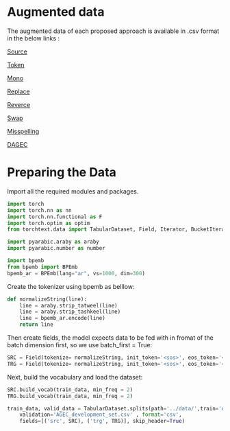 
# Augmented data
The augmented data of each proposed approach is available in .csv format in the below links :

[Source](https://drive.google.com/file/d/1LB0MOzpN8lGovKIEhUgilDpnNjBRHYfZ/view?usp=sharing)

[Token](https://drive.google.com/file/d/10xSxu5bCp34yV0uGi91ZfY55djboICdK/view?usp=sharing)

[Mono](https://drive.google.com/file/d/1JrpO-YLxBvN6PekGTcrfgkZk8_vbqwFS/view?usp=sharing)

[Replace](https://drive.google.com/file/d/1yNw8ImqafnN-ndjKaWsqz0eGAKF4ngav/view?usp=sharing)

[Reverce](https://drive.google.com/file/d/14q2X_gp3hXo5hU0rw3WQbEc720B1-g_Z/view?usp=sharing)

[Swap](https://drive.google.com/file/d/1Hg6nMXaoxBUPfIpg3rzgVBCZIlvnhOsX/view?usp=sharing)

[Misspelling](https://drive.google.com/file/d/1tvHfX4qNFR3OeItAW8RtiG6mHXRf-dZx/view?usp=sharing)

[DAGEC](https://drive.google.com/file/d/15zq8TvnKzVSAWX3k2uatadCC2OdpDUdW/view?usp=sharing)




# Preparing the Data

Import all the required modules and packages.
 
```py
import torch
import torch.nn as nn
import torch.nn.functional as F
import torch.optim as optim
from torchtext.data import TabularDataset, Field, Iterator, BucketIterator, ReversibleField

import pyarabic.araby as araby
import pyarabic.number as number

import bpemb
from bpemb import BPEmb
bpemb_ar = BPEmb(lang="ar", vs=1000, dim=300) 
```
Create the tokenizer using bpemb as belllow:

```py
def normalizeString(line):
    line = araby.strip_tatweel(line)
    line = araby.strip_tashkeel(line)
    line = bpemb_ar.encode(line)
    return line
```

Then create fields, the model expects data to be fed with in fromat of the batch dimension first, so we use batch_first = True:

```py
SRC = Field(tokenize= normalizeString, init_token='<sos>', eos_token='<eos>',  batch_first=True) 
TRG = Field(tokenize= normalizeString, init_token='<sos>', eos_token='<eos>',  batch_first=True) 
```

Next, build the vocabulary and load the dataset:

````py
SRC.build_vocab(train_data, min_freq = 2)
TRG.build_vocab(train_data, min_freq = 2)

train_data, valid_data = TabularDataset.splits(path='../data/',train='AGEC_Training_set.csv',
    validation='AGEC_development_set.csv' , format='csv',
    fields=[('src', SRC), ('trg', TRG)], skip_header=True) 
